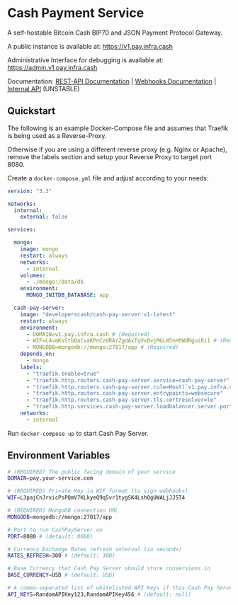 # Cash Payment Service

A self-hostable Bitcoin Cash BIP70 and JSON Payment Protocol Gateway.

A public instance is available at:
https://v1.pay.infra.cash

Administrative Interface for debugging is available at:
https://admin.v1.pay.infra.cash

Documentation:
[REST-API Documentation](https://developers-cash.github.io/cash-pay-server/tutorial-REST-API.html) |
[Webhooks Documentation](https://developers-cash.github.io/cash-pay-server/tutorial-Webhooks.html) |
[Internal API](https://developers-cash.github.io/cash-pay-server/) (UNSTABLE)

## Quickstart

The following is an example Docker-Compose file and assumes that Traefik is being used as a Reverse-Proxy.

Otherwise if you are using a different reverse proxy (e.g. Nginx or Apache), remove the labels section and setup your Reverse Proxy to target port 8080.

Create a `docker-compose.yml` file and adjust according to your needs:

```yaml
version: "3.3"

networks:
  internal:
    external: false

services:

  mongo:
    image: mongo
    restart: always
    networks:
      - internal
    volumes:
      - ./mongo:/data/db
    environment:
      MONGO_INITDB_DATABASE: app

  cash-pay-server:
    image: "developerscash/cash-pay-server:v1-latest"
    restart: always
    environment:
      - DOMAIN=v1.pay.infra.cash # (Required)
      - WIF=L4vmKsStbQaCvaKPnCzdRArZgdAxTqVx8vjMGLW5nHtWdRguiRi1 # (Required)
      - MONGODB=mongodb://mongo:27017/app # (Required)
    depends_on:
      - mongo
    labels:
      - "traefik.enable=true"
      - "traefik.http.routers.cash-pay-server.service=cash-pay-server"
      - "traefik.http.routers.cash-pay-server.rule=Host(`v1.pay.infra.cash`)"
      - "traefik.http.routers.cash-pay-server.entrypoints=websecure"
      - "traefik.http.routers.cash-pay-server.tls.certresolver=le"
      - "traefik.http.services.cash-pay-server.loadbalancer.server.port=8080"
    networks:
      - internal
```

Run `docker-compose up` to start Cash Pay Server.

## Environment Variables

```sh
# (REQUIRED) The public facing domain of your service
DOMAIN=pay.your-service.com

# (REQUIRED) Private Key in WIF format (to sign webhooks)
WIF=L3pajCnJrxicPsPQmV7KLkyeQ9q5vr1tygSK4LshQgUWALjJJ5T4

# (REQUIRED) MongoDB connection URL
MONGODB=mongodb://mongo:27017/app

# Port to run CashPayServer on
PORT=8080 # (default: 8080)

# Currency Exchange Rates refresh interval (in seconds)
RATES_REFRESH=300 # (default: 300)

# Base Currency that Cash Pay Server should store conversions in
BASE_CURRENCY=USD # (default: USD)

# A comma-separated list of whitelisted API Keys if this Cash Pay Server is private
API_KEYS=RandomAPIKey123,RandomAPIKey456 # (default: null)

```
